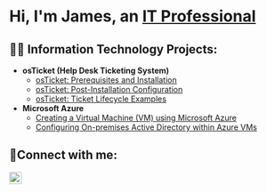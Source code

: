 <h1>Hi, I'm James, an <a href="https://www.linkedin.com/in/jamesangelsantiagopeters">IT Professional</a></h1>

<h2>👨‍💻 Information Technology Projects:</h2>

- <b>osTicket (Help Desk Ticketing System)</b>
  - [osTicket: Prerequisites and Installation](https://github.com/JPeters775/osticket-prereqs)
  - [osTicket: Post-Installation Configuration](https://github.com/JPeters775/osticket-postconfig)
  - [osTicket: Ticket Lifecycle Examples](https://github.com/JPeters775/ticket-lifecycle)
- <b>Microsoft Azure</b>
  - [Creating a Virtual Machine (VM) using Microsoft Azure](https://github.com/JPeters775/virtual-machine)
  - [Configuring On-premises Active Directory within Azure VMs](https://github.com/JPeters775/configure-ad)

<h2>🤳Connect with me:</h2>

[<img align="left" alt="Josh | LinkedIn" width="22px" src="https://cdn.jsdelivr.net/npm/simple-icons@v3/icons/linkedin.svg" />][linkedin]

[linkedin]: https://www.linkedin.com/in/jamesangelsantiagopeters
